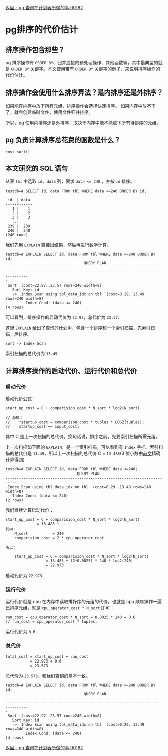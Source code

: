 
[返回 - pg 查询在计划器所做的事 00182](./pg查询流程在计划器所做的事.md) 

# pg排序的代价估计


## 排序操作包含那些？

pg 排序操作有 `ORDER BY`、归并连接的预处理操作、其他函数等，其中最典型的就是 `ORDER BY` 关键字。本文使用带有 `ORDER BY` 关键字的例子，来说明排序操作的代价估计。


## 排序操作会使用什么排序算法？是内排序还是外排序？

如果能在内存中放下所有元组，排序操作会选择快速排序。
如果内存中放不下了，就会创建临时文件，使用文件归并排序。

所以，pg 使用内排序还是外排序，取决于内存中能不能放下所有待排序的元组。

## pg 负责计算排序总花费的函数是什么？

`cost_sort()`

## 本文研究的 SQL 语句

从表 `tbl` 中选取 `id, data` 列，要求 `data <= 240` ，并按 `id` 排序。

```
testdb=# SELECT id, data FROM tbl WHERE data <=240 ORDER BY id;

 id  | data 
-----+------
   1 |    1
   2 |    2
   3 |    3
   ...
 239 |  239
 240 |  240
(240 rows)
```

我们先用 `EXPLAIN` 直接出结果，然后再进行数学计算。

```
testdb=# EXPLAIN SELECT id, data FROM tbl WHERE data <=240 ORDER BY id;
                                   QUERY PLAN                                   
 
--------------------------------------------------------------------------------
-
 Sort  (cost=22.97..23.57 rows=240 width=8)
   Sort Key: id
   ->  Index Scan using tbl_data_idx on tbl  (cost=0.29..13.49 rows=240 width=8)
         Index Cond: (data <= 240)
(4 rows)
```
可以看到，排序操作的启动代价为 `22.97`，总代价为 `23.57`.

这里 `EXPLAIN` 给出了查询的计划树，包含一个排序和一个索引扫描，先索引扫描，后排序。

`sort -> Index Scan`

索引扫描的总代价为 `13.49`.

## 计算排序操作的启动代价、运行代价和总代价

### 启动代价

启动代价公式：

```
start_up_cost = C + comparision_cost * N_sort * log2(N_sort)

// 源码：
//    *startup_cost = comparison_cost * tuples * LOG2(tuples);
//    startup_cost += input_cost; 
```

其中 C 是上一次扫描的总代价。换句话说，排序之前，先要索引扫描所需元组。

上一次扫描如下面的 `EXPLAIN`，是一个索引扫描，可以看到有 `Index` 字样。索引扫描的总代价是 `13.49`，所以上一次扫描的总代价 C = `13.485`(3 位小数由[前文](./pg索引扫描的代价估计.md)精确计算得到).


```
testdb=# EXPLAIN SELECT id, data FROM tbl WHERE data <=240;
                                QUERY PLAN                                 
---------------------------------------------------------------------------
 Index Scan using tbl_data_idx on tbl  (cost=0.29..13.49 rows=240 width=8)
   Index Cond: (data <= 240)
(2 rows)
```

我们继续计算启动代价：
```
start_up_cost = C + comparision_cost * N_sort * log2(N_sort)
              = 13.485 + ...
其中：
    N_sort           = 240
    comparision_cost = 2 * cpu_operator_cost 

所以：

    start_up_cost = C + comparision_cost * N_sort * log2(N_sort)
                  = 13.485 + (2*0.0025) * 240 * log2(240)
                  = 22.973
```

启动代价为 `22.973`.


### 运行代价

运行代价就是 cpu 在内存中读取排好序的元组的代价，也就是 cpu 顺序操作一遍已排序元组，就是 `cpu_operator_cost * N_sort` 即可：

```
run_cost = cpu_operator_cost * N_sort = 0.0025 * 240 = 0.6
// run_cost = cpu_operator_cost * tuples;
```

运行代价为 `0.6`.

### 总代价

```
total_cost = start_up_cost + run_cost
           = 22.973 + 0.6 
           = 23.573
```

总代价为 `23.573`，和我们查到的基本一致。

```
testdb=# EXPLAIN SELECT id, data FROM tbl WHERE data <=240 ORDER BY id;
                                   QUERY PLAN                                   
 
--------------------------------------------------------------------------------
-
 Sort  (cost=22.97..23.57 rows=240 width=8)
   Sort Key: id
   ->  Index Scan using tbl_data_idx on tbl  (cost=0.29..13.49 rows=240 width=8)
         Index Cond: (data <= 240)
(4 rows)
```


[返回 - pg 查询在计划器所做的事 00182](./pg查询流程在计划器所做的事.md) 
